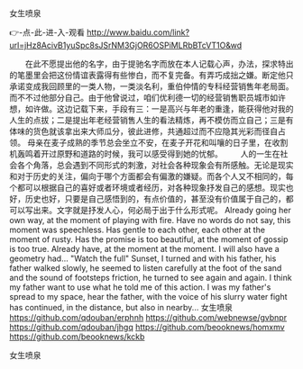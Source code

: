 
女生喷泉




👉-点-此-进-入-观看  http://www.baidu.com/link?url=jHz8AcivB1yuSpc8sJSrNM3GjOR6OSPiMLRbBTcVT1O&wd




　　在此不愿提出他的名字，由于提驰名字而放在本人记载心声，办法，探求特出的笔墨里会把这份情谊表露得有些惨白，而不复完备。有弄巧成拙之嫌。断定他只承诺变成我回顾里的一类人物，一类淡名利，重伯仲情的专科经营销售年老局面。而不不过他部分自己。由于他曾说过，咱们优利德一切的经营销售职员城市如许想，如许做。这边记载下来，手段有三：一是高兴与年老的重逢，能获得他对我的人生的点拔；二是提出年老经营销售人生的看法精炼，再不模仿而立自己；三是有体味的货色就该拿出来大师瓜分，彼此进修，共通超过而不应隐其光彩而径自占领。
母亲在麦子成熟的季节总会坐立不安，在麦子开花和叫嚷的日子里，在收割机轰鸣着开过原野和道路的时候，我可以感受得到她的忧郁。
　　人的一生在社会各个角落，总会遇到不同形式的刺激，对社会各种现象会有所感触。无论是现实和对于历史的关注，偏向于哪个方面都会有偏激的嫌疑。而各个人又不相同的，每个都可以根据自己的喜好或者环境或者经历，对各种现象抒发自己的感想。现实也好，历史也好，只要是自己感悟到的，有点价值的，甚至没有价值属于自己的，都可以写出来。文字就是抒发人心，何必局于出于什么形式呢。
Already going her own way, at the moment of playing with fire.
Have no words do not say, this moment was speechless.
Has gentle to each other, each other at the moment of rusty.
Has the promise is too beautiful, at the moment of gossip is too true.
Already have, at the moment at the moment.
I will also have a geometry had...
"Watch the full"
Sunset, I turned and with his father, his father walked slowly, he seemed to listen carefully at the foot of the sand and the sound of footsteps friction, he turned to see again and again.
I think my father want to use what he told me of this action.
I was my father's spread to my space, hear the father, with the voice of his slurry water fight has continued, in the distance, but also in nearby...
女生喷泉 https://github.com/qdouban/erphnh
https://github.com/webnewse/gvbnpr
https://github.com/qdouban/jhgq
https://github.com/beooknews/homxmv
https://github.com/beooknews/kckb





女生喷泉
